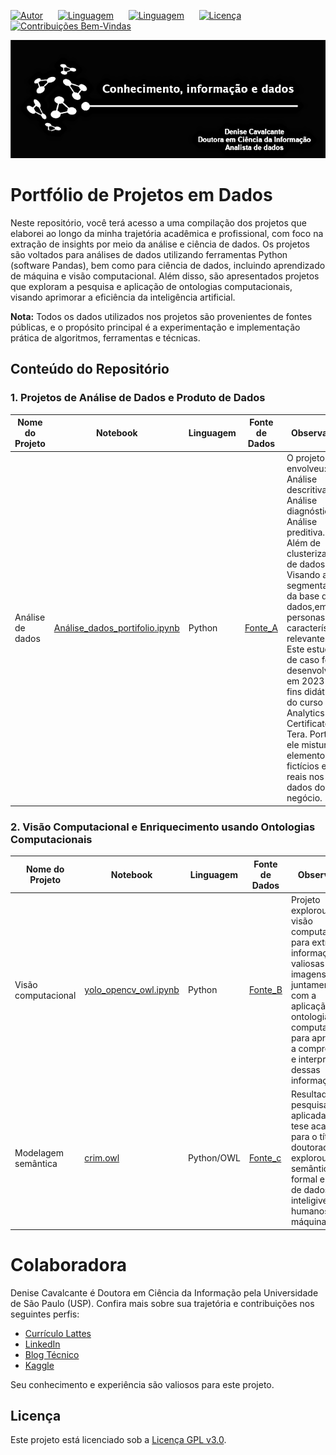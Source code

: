 
[![Autor](https://img.shields.io/badge/Autor-Denise%20Cavalcante-brightgreen)]([URL_do_seu_perfil_no_GitHub](https://github.com/DeniseCavalcante))
&nbsp;&nbsp;&nbsp;&nbsp;
[![Linguagem](https://img.shields.io/badge/Linguagem-Python-blue)](https://github.com/DeniseCavalcante/Portfolio-dados)
&nbsp;&nbsp;&nbsp;&nbsp;
[![Linguagem](https://img.shields.io/badge/Linguagem-OWL-blue)](https://github.com/DeniseCavalcante/Portfolio-dados)
&nbsp;&nbsp;&nbsp;&nbsp;
[![Licença](https://img.shields.io/badge/Licença-GPLv3-red)](https://perso.crans.org/besson/LICENSE.html)
&nbsp;&nbsp;&nbsp;&nbsp;
[![Contribuições Bem-Vindas](https://img.shields.io/badge/Contribui%C3%A7%C3%B5es-Bem%20Vindas-brightgreen)](https://github.com/DeniseCavalcante/Portfolio-dados)

![](https://raw.githubusercontent.com/DeniseCavalcante/imagens/main/logogit.png)

# Portfólio de Projetos em Dados

Neste repositório, você terá acesso a uma compilação dos projetos que elaborei ao longo da minha trajetória acadêmica e profissional, com foco na extração de insights por meio da análise e ciência de dados. Os projetos são voltados para análises de dados utilizando ferramentas Python (software Pandas), bem como para ciência de dados, incluindo aprendizado de máquina e visão computacional. Além disso, são apresentados projetos que exploram a pesquisa e aplicação de ontologias computacionais, visando aprimorar a eficiência da inteligência artificial.

**Nota:** Todos os dados utilizados nos projetos são provenientes de fontes públicas, e o propósito principal é a experimentação e implementação prática de algoritmos, ferramentas e técnicas.

## Conteúdo do Repositório

### 1. Projetos de Análise de Dados e Produto de Dados

| Nome do Projeto | Notebook                              | Linguagem | Fonte de Dados | Observação                |
| ------------------ | --------------------------- | ---------- | -------------- | ------------------------------- |
| Análise de dados         | [Análise_dados_portifolio.ipynb](analise_dados) | Python     | [Fonte_A](visão_computacional/dados) | O projeto envolveu: 1. Análise descritiva; 2. Análise diagnóstica; 3. Análise preditiva. Além de clusterização de dados. Visando a segmentação da base de dados,em personas com características relevantes. Este estudo de caso foi desenvolvido em 2023 para fins didáticos do curso Data Analytics Certificate da Tera. Portanto, ele mistura elementos fictícios e reais nos dados do negócio.

### 2. Visão Computacional e Enriquecimento usando Ontologias Computacionais

| Nome do Projeto | Notebook                              | Linguagem | Fonte de Dados | Observação                |
| --------------- | ------------------------------------- | ---------- | -------------- | ------------------------- |
| Visão computacional        | [yolo_opencv_owl.ipynb](visão_computacional) | Python     | [Fonte_B](visão_computacional/dados) | Projeto explorou a visão computacional para extrair informações valiosas de imagens, juntamente com a aplicação de ontologias computacionais para aprimorar a compreensão e interpretação dessas informações.   |
| Modelagem semântica        | [crim.owl](Resultados_Tese ) | Python/OWL    | [Fonte_c](link_para_fonte) | Resultados da pesquisa aplicada na tese acadêmica para o título de doutorado, qe explorou a semântica formal e o uso de dados inteligiveis para humanos e máquinas.   |

# Colaboradora

Denise Cavalcante é Doutora em Ciência da Informação pela Universidade de São Paulo (USP). Confira mais sobre sua trajetória e contribuições nos seguintes perfis:

- [Currículo Lattes](link_para_lattes)
- [LinkedIn](link_para_linkedin)
- [Blog Técnico](link_para_blog)
- [Kaggle](link_para_kaggle)

Seu conhecimento e experiência são valiosos para este projeto.

## Licença
Este projeto está licenciado sob a [Licença GPL v3.0](URL_do_texto_da_licenca).
